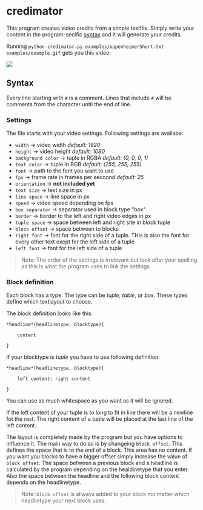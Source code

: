 # credimator

This program creates video credits from a simple textfile. 
Simply write your content in the program-secific [syntax](#syntax) and it will generate your credits.

Running `python credimator.py examples/oppenheimerShort.txt examples/example.gif` gets you 
this video:

<img src ="examples/example.gif">

## Syntax
Every line starting with `#` is a comment. Lines that include `#` will be comments from the 
character until the end of line.

### Settings
The file starts with your video settings. Following settings are availabe:

* `width` -> video width *default: 1920*
* `height` -> video height *default: 1080*
* `background color` -> tuple in RGBA *default: (0, 0, 0, 1)*
* `text color` -> tuple in RGB *default: (255, 255, 255)*
* `font` -> path to the font you want to use 
* `fps` -> frame rate in frames per seccond *default: 25*
* `orientation` -> **not included yet**
* `text size` -> text size in px
* `line space` -> line space in px
* `speed` -> video speed depending on fps
* `box separator` -> separator used in block type "box"
* `border` -> border to the left and right video edges in px
* `tuple space` -> space between left and right site in block tuple
* `block offset` -> space between to blocks
* `right font` -> font for the right side of a tuple. THis is also the font 
for every other text exept for the left side of a tuple
* `left font` -> font for the left side of a tuple

>Note: The order of the settings is irrelevant but look after your spelling as this is what
>the program uses to link the settings


### Block definition
Each block has a type. The type can be *tuple*, *table*, or *box*. These types define which
textlayout to choose.

The block definition looks like this:

```
*headline*(headlinetype, blocktype){

    content

}
```
If your blocktype is *tuple* you have to use following definition:

```
*headline*(headlinetype, blocktype){
    
    left content: right content

}
```

You can use as much whitespace as you want as it will be ignored.

If the left content of your tuple is to long to fit in line there will be a newline fot the rest.
The right content of a tuple will be placed at the last line of the left content.

The layout is completely made by the program but you have options to influence it. The main way to do so
is by changeing `block offset`. This defines the space that is to the end of a block. This area has no
content. If you want you blocks to have a bigger offset simply increase the value of `block offset`.
The space between a previous block and a headline is calculated by the program depending on the healdinetype
that you enter. Also the space between the headline and the following block content depends on the 
headlinetype.

>Note: `block offset` is allways added to your block mo matter which headlintype your next block uses.